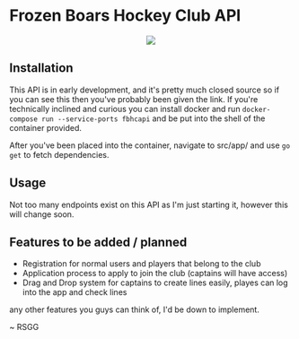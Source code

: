 # Frozen Boars Hockey Club API
<p align="center">
  <img src="https://i.imgur.com/NXvdSJN.png">
</p>

## Installation
This API is in early development, and it's pretty much closed source so if you can see this then you've probably been given the link. If you're technically inclined and curious you can install docker and run `docker-compose run --service-ports fbhcapi` and be put into the shell of the container provided.

After you've been placed into the container, navigate to src/app/ and use `go get` to fetch dependencies.


## Usage
Not too many endpoints exist on this API as I'm just starting it, however this will change soon.



## Features to be added / planned
- Registration for normal users and players that belong to the club
- Application process to apply to join the club (captains will have access)
- Drag and Drop system for captains to create lines easily, playes can log into the app and check lines

any other features you guys can think of, I'd be down to implement.


~ RSGG
